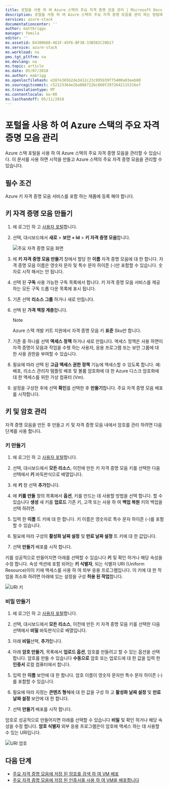```yaml
---
title: 포털을 사용 하 여 Azure 스택의 주요 자격 증명 모음 관리 | Microsoft Docs
description: 포털을 사용 하 여 Azure 스택의 주요 자격 증명 모음을 관리 하는 방법에 알아봅니다
services: azure-stack
documentationcenter: ''
author: mattbriggs
manager: femila
editor: ''
ms.assetid: D4300668-461F-45F6-BF3B-33B502C39D17
ms.service: azure-stack
ms.workload: na
pms.tgt_pltfrm: na
ms.devlang: na
ms.topic: article
ms.date: 05/07/2018
ms.author: mabrigg
ms.openlocfilehash: e387e365b2de3412c23c995939f75400a03eeb80
ms.sourcegitcommit: c52123364e2ba086722bc860f2972642115316ef
ms.translationtype: MT
ms.contentlocale: ko-KR
ms.lasthandoff: 05/11/2018
---
```

# <a name="manage-key-vault-in-azure-stack-by-using-the-portal"></a>포털을 사용 하 여 Azure 스택의 주요 자격 증명 모음 관리

Azure 스택 포털을 사용 하 여 Azure 스택의 주요 자격 증명 모음을 관리할 수 있습니다. 이 문서를 사용 하면 시작을 만들고 Azure 스택의 주요 자격 증명 모음을 관리할 수 있습니다.

## <a name="prerequisites"></a>필수 조건

Azure 키 자격 증명 모음 서비스를 포함 하는 제품에 등록 해야 합니다.

## <a name="create-a-key-vault"></a>키 자격 증명 모음 만들기

1. 에 로그인 하 고 [사용자 포털](https://portal.local.azurestack.external)합니다.

2. 선택, 대시보드에서 **새로** > **보안 + Id** > **키 자격 증명 모음**합니다.

    ![주요 자격 증명 모음 화면](media/azure-stack-kv-manage-portal/image1.png)

3. 에 **키 자격 증명 모음 만들기** 창에서 할당 한 **이름** 자격 증명 모음에 대 한 합니다. 자격 증명 모음 이름은 영숫자 문자 및 특수 문자 하이픈 (-)만 포함할 수 있습니다. 숫자로 시작 해서는 안 됩니다.

4. 선택 된 **구독** 사용 가능한 구독 목록에서 합니다. 키 자격 증명 모음 서비스를 제공 하는 모든 구독 드롭 다운 목록에 표시 됩니다.

5. 기존 선택 **리소스 그룹** 하거나 새로 만듭니다.

6. 선택 된 **가격 책정 계층**합니다.
    >[!NOTE]
    > Azure 스택 개발 키트 지원에서 자격 증명 모음 키 **표준** Sku만 합니다.

7. 기존 중 하나를 선택 **액세스 정책** 하거나 새로 만듭니다. 액세스 정책은 사용 하면이 자격 증명이 모음과 작업을 수행 하는 사용자, 응용 프로그램 또는 보안 그룹에 대 한 사용 권한을 부여할 수 있습니다.

8. 필요에 따라 선택 된 **고급 액세스 권한 정책** 기능에 액세스할 수 있도록 합니다. 예: 배포, 리소스 관리자 템플릿 배포 및 볼륨 암호화에 대 한 Azure 디스크 암호화에 대 한 액세스를 위한 가상 컴퓨터 (Vm).

9. 설정을 구성한 후에 선택 **확인**를 선택한 후 **만들기**합니다. 주요 자격 증명 모음 배포를 시작합니다.

## <a name="manage-keys-and-secrets"></a>키 및 암호 관리

자격 증명 모음을 만든 후 만들고 키 및 자격 증명 모음 내에서 암호를 관리 하려면 다음 단계를 사용 합니다.

### <a name="create-a-key"></a>키 만들기

1. 에 로그인 하 고 [사용자 포털](https://portal.local.azurestack.external)합니다.

2. 선택, 대시보드에서 **모든 리소스**, 이전에 만든 키 자격 증명 모음 키를 선택한 다음 선택에서 **키** 바둑판식으로 배열입니다.

3. 에 **키** 창 선택 **추가**합니다.

4. 에 **키를 만들** 창의 목록에서 **옵션**, 키를 만드는 데 사용할 방법을 선택 합니다. 할 수 있습니다 **생성** 새 키를 **업로드** 기존 키, 고객 또는 사용 하 여 **백업 복원** 키의 백업을 선택 하려면.

5. 입력 한 **이름** 트 키에 대 한 합니다. 키 이름은 영숫자로 특수 문자 하이픈 (-)를 포함할 수 있습니다.

6. 필요에 따라 구성의 **활성화 날짜 설정** 및 **만료 날짜 설정** 트 키에 대 한 값입니다.

7. 선택 **만들기** 배포를 시작 합니다.

키를 성공적으로 만들어지면 아래를 선택할 수 있습니다 **키** 및 확인 하거나 해당 속성을 수정 합니다. 속성 섹션에 포함 되어는 **키 식별자**, 되는 식별자 URI (Uniform Resource)이이 키에 액세스를 사용 하 여 외부 응용 프로그램입니다. 이 키에 대 한 작업을 최소화 하려면 아래에 있는 설정을 구성 **허용 된 작업**합니다.

![URI 키](media/azure-stack-kv-manage-portal/image4.png)

### <a name="create-a-secret"></a>비밀 만들기

1. 에 로그인 하 고 [사용자 포털](https://portal.local.azurestack.external)합니다.
2. 선택, 대시보드에서 **모든 리소스**, 이전에 만든 키 자격 증명 모음 키를 선택한 다음 선택에서 **비밀** 바둑판식으로 배열입니다.

3. 아래 **비밀**선택, **추가**합니다.

4. 아래 **암호 만들기**, 목록에서 **업로드 옵션**, 암호를 만들려고 할 수 있는 옵션을 선택 합니다. 암호를 만들 수 있습니다 **수동으로** 암호 또는 업로드에 대 한 값을 입력 한 **인증서** 로컬 컴퓨터에서 합니다.

5. 입력 한 **이름** 보안에 대 한 합니다. 암호 이름이 영숫자 문자만 특수 문자 하이픈 (-)를 포함할 수 있습니다.

6. 필요에 따라 지정는 **콘텐츠 형식**에 대 한 값을 구성 하 고 **활성화 날짜 설정** 및 **만료 날짜 설정** 보안에 대 한 합니다.

7. 선택 **만들기** 배포를 시작 합니다.

암호로 성공적으로 만들어지면 아래를 선택할 수 있습니다 **비밀** 및 확인 하거나 해당 속성을 수정 합니다. **암호 식별자** 외부 응용 프로그램은이 암호에 액세스 하는 데 사용할 수 있는 URI입니다.

![URI 암호](media/azure-stack-kv-manage-portal/image5.png)

## <a name="next-steps"></a>다음 단계

* [주요 자격 증명 모음에 저장 된 암호를 검색 하 여 VM 배포](azure-stack-kv-deploy-vm-with-secret.md)
* [주요 자격 증명 모음에 저장 된 인증서를 사용 하 여 VM을 배포합니다](azure-stack-kv-push-secret-into-vm.md)
